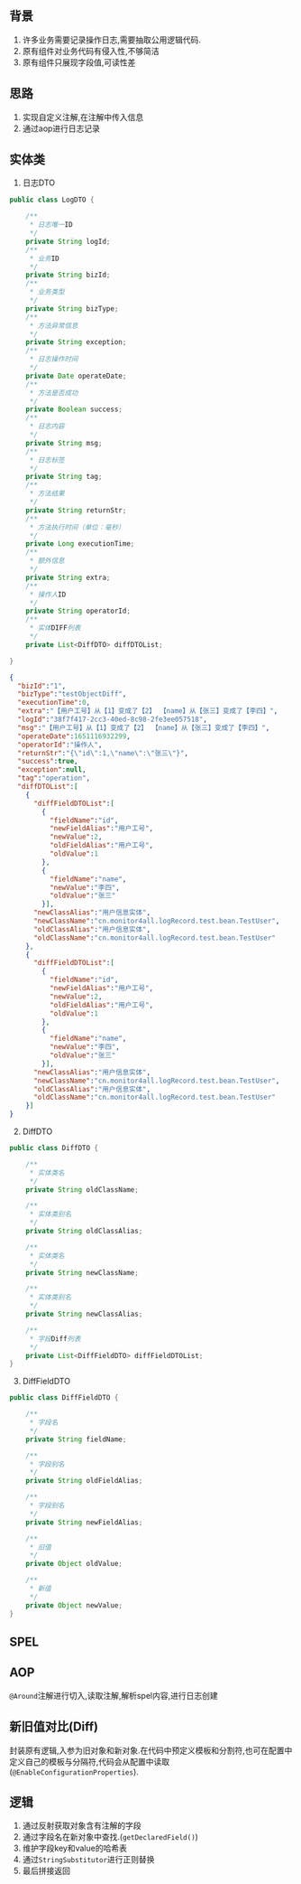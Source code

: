 ## 背景

1. 许多业务需要记录操作日志,需要抽取公用逻辑代码.
2. 原有组件对业务代码有侵入性,不够简洁
3. 原有组件只展现字段值,可读性差


## 思路

1. 实现自定义注解,在注解中传入信息
2. 通过aop进行日志记录


## 实体类

1. 日志DTO

```java
public class LogDTO {

	/**
	 * 日志唯一ID
	 */
	private String logId;
	/**
	 * 业务ID
	 */
	private String bizId;
	/**
	 * 业务类型
	 */
	private String bizType;
	/**
	 * 方法异常信息
	 */
	private String exception;
	/**
	 * 日志操作时间
	 */
	private Date operateDate;
	/**
	 * 方法是否成功
	 */
	private Boolean success;
	/**
	 * 日志内容
	 */
	private String msg;
	/**
	 * 日志标签
	 */
	private String tag;
	/**
	 * 方法结果
	 */
	private String returnStr;
	/**
	 * 方法执行时间（单位：毫秒）
	 */
	private Long executionTime;
	/**
	 * 额外信息
	 */
	private String extra;
	/**
	 * 操作人ID
	 */
	private String operatorId;
	/**
	 * 实体DIFF列表
	 */
	private List<DiffDTO> diffDTOList;

}
```

```json
{
  "bizId":"1",
  "bizType":"testObjectDiff",
  "executionTime":0,
  "extra":"【用户工号】从【1】变成了【2】 【name】从【张三】变成了【李四】",
  "logId":"38f7f417-2cc3-40ed-8c98-2fe3ee057518",
  "msg":"【用户工号】从【1】变成了【2】 【name】从【张三】变成了【李四】",
  "operateDate":1651116932299,
  "operatorId":"操作人",
  "returnStr":"{\"id\":1,\"name\":\"张三\"}",
  "success":true,
  "exception":null,
  "tag":"operation",
  "diffDTOList":[
    {
      "diffFieldDTOList":[
        {
          "fieldName":"id",
          "newFieldAlias":"用户工号",
          "newValue":2,
          "oldFieldAlias":"用户工号",
          "oldValue":1
        },
        {
          "fieldName":"name",
          "newValue":"李四",
          "oldValue":"张三"
        }],
      "newClassAlias":"用户信息实体",
      "newClassName":"cn.monitor4all.logRecord.test.bean.TestUser",
      "oldClassAlias":"用户信息实体",
      "oldClassName":"cn.monitor4all.logRecord.test.bean.TestUser"
    },
    {
      "diffFieldDTOList":[
        {
          "fieldName":"id",
          "newFieldAlias":"用户工号",
          "newValue":2,
          "oldFieldAlias":"用户工号",
          "oldValue":1
        },
        {
          "fieldName":"name",
          "newValue":"李四",
          "oldValue":"张三"
        }],
      "newClassAlias":"用户信息实体",
      "newClassName":"cn.monitor4all.logRecord.test.bean.TestUser",
      "oldClassAlias":"用户信息实体",
      "oldClassName":"cn.monitor4all.logRecord.test.bean.TestUser"
    }]
}
```


2. DiffDTO

```java
public class DiffDTO {

    /**
     * 实体类名
     */
    private String oldClassName;

    /**
     * 实体类别名
     */
    private String oldClassAlias;

    /**
     * 实体类名
     */
    private String newClassName;

    /**
     * 实体类别名
     */
    private String newClassAlias;

    /**
     * 字段Diff列表
     */
    private List<DiffFieldDTO> diffFieldDTOList;
}

```

3. DiffFieldDTO

```java
public class DiffFieldDTO {

    /**
     * 字段名
     */
    private String fieldName;

    /**
     * 字段别名
     */
    private String oldFieldAlias;

    /**
     * 字段别名
     */
    private String newFieldAlias;

    /**
     * 旧值
     */
    private Object oldValue;

    /**
     * 新值
     */
    private Object newValue;
}

```



## SPEL



## AOP

`@Around`注解进行切入,读取注解,解析spel内容,进行日志创建

## 新旧值对比(Diff)

封装原有逻辑,入参为旧对象和新对象.在代码中预定义模板和分割符,也可在配置中定义自己的模板与分隔符,代码会从配置中读取(`@EnableConfigurationProperties`).

## 逻辑

1. 通过反射获取对象含有注解的字段
2. 通过字段名在新对象中查找.(`getDeclaredField()`)
3. 维护字段key和value的哈希表
4. 通过`StringSubstitutor`进行正则替换
5. 最后拼接返回